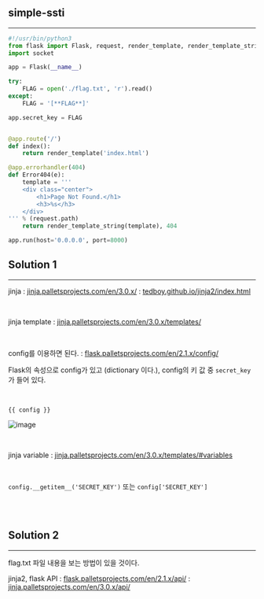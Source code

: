## simple-ssti
---

```python
#!/usr/bin/python3
from flask import Flask, request, render_template, render_template_string, make_response, redirect, url_for
import socket

app = Flask(__name__)

try:
    FLAG = open('./flag.txt', 'r').read()
except:
    FLAG = '[**FLAG**]'

app.secret_key = FLAG


@app.route('/')
def index():
    return render_template('index.html')

@app.errorhandler(404)
def Error404(e):
    template = '''
    <div class="center">
        <h1>Page Not Found.</h1>
        <h3>%s</h3>
    </div>
''' % (request.path)
    return render_template_string(template), 404

app.run(host='0.0.0.0', port=8000)
```

## Solution 1
---

jinja
: <a href="https://jinja.palletsprojects.com/en/3.0.x/" target="_blank">jinja.palletsprojects.com/en/3.0.x/</a>
: <a href="https://tedboy.github.io/jinja2/index.html" target="_blank">tedboy.github.io/jinja2/index.html</a>

<br>

jinja template
: <a href="https://jinja.palletsprojects.com/en/3.0.x/templates/" target="_blank">jinja.palletsprojects.com/en/3.0.x/templates/</a>

<br>

config를 이용하면 된다.
: <a href="https://flask.palletsprojects.com/en/2.1.x/config/" target="_blank">flask.palletsprojects.com/en/2.1.x/config/</a>

Flask의 속성으로 config가 있고 (dictionary 이다.), config의 키 값 중 ```secret_key```가 들어 있다.

<br>

```{{ config }}```

![image](https://user-images.githubusercontent.com/52172169/169646050-b3214099-3ed0-41f6-8955-23442d93b592.png)

<br>

jinja variable
: <a href="https://jinja.palletsprojects.com/en/3.0.x/templates/#variables" target="_blank">jinja.palletsprojects.com/en/3.0.x/templates/#variables</a>

<br>

```config.__getitem__('SECRET_KEY')``` 또는 ```config['SECRET_KEY']```

<br><br>

## Solution 2
---

flag.txt 파일 내용을 보는 방법이 있을 것이다.

jinja2, flask API
: <a href="https://flask.palletsprojects.com/en/2.1.x/api/" target="_blank">flask.palletsprojects.com/en/2.1.x/api/</a>
: <a href="https://jinja.palletsprojects.com/en/3.0.x/api/" target="_blank">jinja.palletsprojects.com/en/3.0.x/api/</a>

